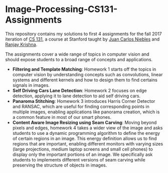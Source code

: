 # Image-Processing-CS131-Assignments
This repository contains my solutions to first 4 assignments for the fall 2017 iteration of [CS 131](http://vision.stanford.edu/teaching/cs131_fall1718/), a course at Stanford taught by [Juan Carlos Niebles](http://www.niebles.net) and [Ranjay Krishna](http://ranjaykrishna.com).

The assignments cover a wide range of topics in computer vision and should expose students to a broad range of concepts and applications.

* **Filtering and Template Matching**: Homework 1 starts off the topics in computer vision by understanding concepts such as convolutions, linear systems and different kernels and how to design them to find certains signals in images. 
* **Self Driving Cars Lane Detection**:  Homework 2 focuses on edge detection, applying it to lane detection to aid self driving cars. 
* **Panaroma Stitching**:  Homework 3 introduces Harris Corner Detector and RANSAC, which are useful for finding corresponding points in multiple images, enabling applications like panorama creation, which is a common feature in most of our smart phones.
* **Content Aware Image Resizing using Seam Carving**:  Moving beyond pixels and edges, homework 4 takes a wider view of the image and asks students to use a dynamic programming algorithm to define the energy of certain regions in an image. This energy definition allows us to find regions that are important, enabling different monitors with varying sizes (large projections, medium laptop screens and small cell phones) to display only the important portions of an image. We specifically ask students to implements different versions of seam carving while preserving the structure of objects in images.
